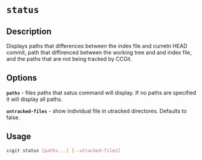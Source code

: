 # `status`

## Description

Displays paths that differences between the index file and curretn HEAD commit, path that diffirenced between the working tree and and index file, and the paths that are not being tracked by CCGit.

## Options

**`paths`** - files paths that satus command will display. If no paths are specified it will display all paths.

**`untracked-files`** - show individual file in utracked directores. Defaults to false.

## Usage

```bash
ccgit status [paths...] [--utracked-files]
```
